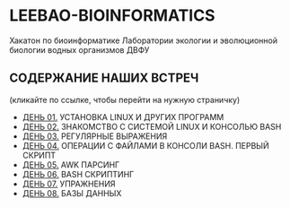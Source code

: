 # LEEBAO-BIOINFORMATICS

Хакатон по биоинформатике Лаборатории экологии и эволюционной биологии водных организмов ДВФУ


## СОДЕРЖАНИЕ НАШИХ ВСТРЕЧ
(кликайте по ссылке, чтобы перейти на нужную страничку)

* [ДЕНЬ 01.](https://github.com/vinni-bio/LEEBAO-BIOINFORMATICS/blob/master/INSTRUCTIONS/DAY01_25NOV19_LINUX.md) УСТАНОВКА LINUX И ДРУГИХ ПРОГРАММ
* [ДЕНЬ 02.](https://github.com/vinni-bio/LEEBAO-BIOINFORMATICS/blob/master/INSTRUCTIONS/DAY02_02DEC19_BASH.md) ЗНАКОМСТВО С СИСТЕМОЙ LINUX И КОНСОЛЬЮ BASH
* [ДЕНЬ 03.](https://github.com/vinni-bio/LEEBAO-BIOINFORMATICS/blob/master/INSTRUCTIONS/DAY03_09DEC19_REGEXP.md) РЕГУЛЯРНЫЕ ВЫРАЖЕНИЯ
* [ДЕНЬ 04.](https://github.com/vinni-bio/LEEBAO-BIOINFORMATICS/blob/master/INSTRUCTIONS/DAY04_16DEC19_BASHFILES.md) ОПЕРАЦИИ С ФАЙЛАМИ В КОНСОЛИ BASH. ПЕРВЫЙ СКРИПТ
* [ДЕНЬ 05.](https://github.com/vinni-bio/LEEBAO-BIOINFORMATICS/blob/master/INSTRUCTIONS/DAY05_23DEC19_AWK.md) AWK ПАРСИНГ
* [ДЕНЬ 06.](https://github.com/vinni-bio/LEEBAO-BIOINFORMATICS/blob/master/INSTRUCTIONS/DAY06_27JAN20_BASHSCRIPT.md) BASH СКРИПТИНГ
* [ДЕНЬ 07.](https://github.com/vinni-bio/LEEBAO-BIOINFORMATICS/blob/master/INSTRUCTIONS/DAY07_03FEB20_EXERCISES.md) УПРАЖНЕНИЯ
* [ДЕНЬ 08.](https://github.com/vinni-bio/LEEBAO-BIOINFORMATICS/blob/master/INSTRUCTIONS/DAY08_10FEB20_DATABASES.md) БАЗЫ ДАННЫХ
